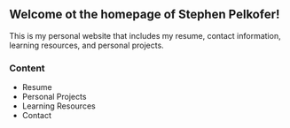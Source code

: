 ## Welcome ot the homepage of Stephen Pelkofer!

This is my personal website that includes my resume, contact information, learning resources, and personal projects.

### Content
- Resume
- Personal Projects
- Learning Resources
- Contact
